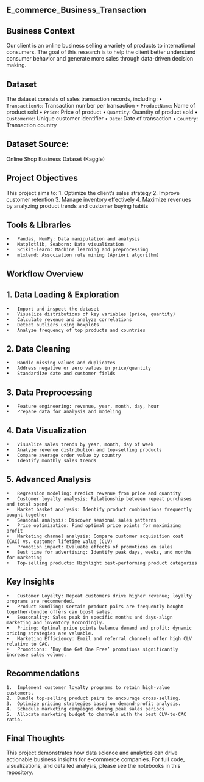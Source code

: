 

##  E_commerce_Business_Transaction

## Business Context
Our client is an online business selling a variety of products to international consumers. The goal of this research is to help the client better understand consumer behavior and generate more sales through data-driven decision making.
## Dataset
The dataset consists of sales transaction records, including:
	•	`TransactionNo`: Transaction number per transaction
	•	`ProductName`: Name of product sold
	•	`Price`: Price of product
	•	`Quantity`: Quantity of product sold
	•	`CustomerNo`: Unique customer identifier
	•	`Date`: Date of transaction
	•	`Country`: Transaction country
## Dataset Source:
Online Shop Business Dataset (Kaggle)
## Project Objectives
This project aims to:
	1.	Optimize the client’s sales strategy
	2.	Improve customer retention
	3.	Manage inventory effectively
	4.	Maximize revenues by analyzing product trends and customer buying habits
## Tools & Libraries
	•	Pandas, NumPy: Data manipulation and analysis
	•	Matplotlib, Seaborn: Data visualization
	•	Scikit-learn: Machine learning and preprocessing
	•	mlxtend: Association rule mining (Apriori algorithm)
## Workflow Overview
## 1. Data Loading & Exploration
	•	Import and inspect the dataset
	•	Visualize distributions of key variables (price, quantity)
	•	Calculate revenue and analyze correlations
	•	Detect outliers using boxplots
	•	Analyze frequency of top products and countries
## 2. Data Cleaning
	•	Handle missing values and duplicates
	•	Address negative or zero values in price/quantity
	•	Standardize date and customer fields
## 3. Data Preprocessing
	•	Feature engineering: revenue, year, month, day, hour
	•	Prepare data for analysis and modeling
## 4. Data Visualization
	•	Visualize sales trends by year, month, day of week
	•	Analyze revenue distribution and top-selling products
	•	Compare average order value by country
	•	Identify monthly sales trends
## 5. Advanced Analysis
	•	Regression modeling: Predict revenue from price and quantity
	•	Customer loyalty analysis: Relationship between repeat purchases and total spend
	•	Market basket analysis: Identify product combinations frequently bought together
	•	Seasonal analysis: Discover seasonal sales patterns
	•	Price optimization: Find optimal price points for maximizing profit
	•	Marketing channel analysis: Compare customer acquisition cost (CAC) vs. customer lifetime value (CLV)
	•	Promotion impact: Evaluate effects of promotions on sales
	•	Best time for advertising: Identify peak days, weeks, and months for marketing
	•	Top-selling products: Highlight best-performing product categories
## Key Insights
	•	Customer Loyalty: Repeat customers drive higher revenue; loyalty programs are recommended.
	•	Product Bundling: Certain product pairs are frequently bought together-bundle offers can boost sales.
	•	Seasonality: Sales peak in specific months and days-align marketing and inventory accordingly.
	•	Pricing: Optimal price points balance demand and profit; dynamic pricing strategies are valuable.
	•	Marketing Efficiency: Email and referral channels offer high CLV relative to CAC.
	•	Promotions: ‘Buy One Get One Free’ promotions significantly increase sales volume.
## Recommendations
	1.	Implement customer loyalty programs to retain high-value customers.
	2.	Bundle top-selling product pairs to encourage cross-selling.
	3.	Optimize pricing strategies based on demand-profit analysis.
	4.	Schedule marketing campaigns during peak sales periods.
	5.	Allocate marketing budget to channels with the best CLV-to-CAC ratio.
## Final Thoughts
This project demonstrates how data science and analytics can drive actionable business insights for e-commerce companies. For full code, visualizations, and detailed analysis, please see the notebooks in this repository.

